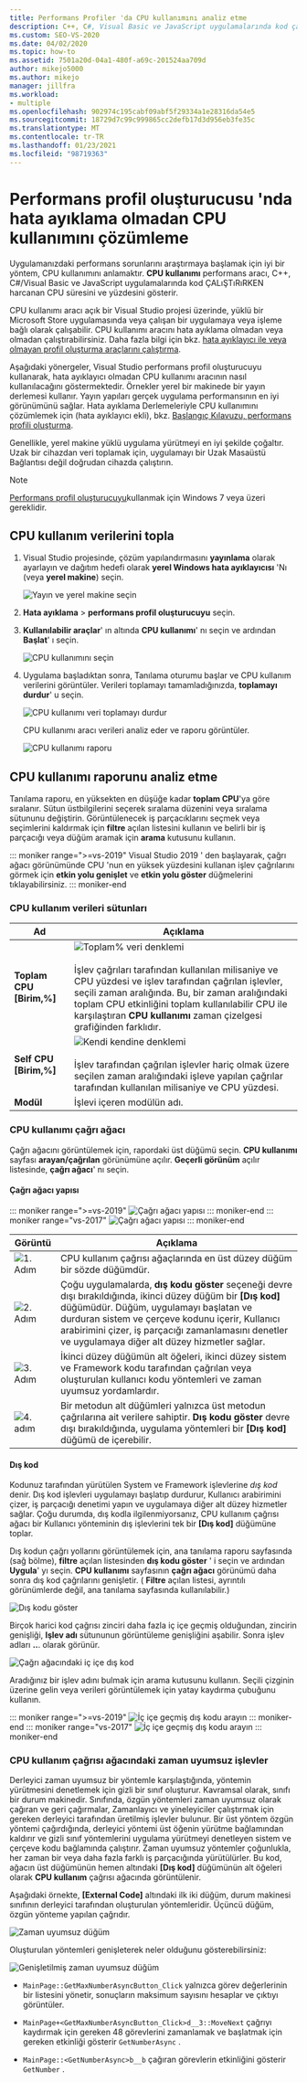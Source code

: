 ```yaml
---
title: Performans Profiler 'da CPU kullanımını analiz etme
description: C++, C#, Visual Basic ve JavaScript uygulamalarında kod çalıştırırken harcanan CPU süresini ve yüzdesini gösteren CPU kullanımı performans aracı hakkında bilgi edinin.
ms.custom: SEO-VS-2020
ms.date: 04/02/2020
ms.topic: how-to
ms.assetid: 7501a20d-04a1-480f-a69c-201524aa709d
author: mikejo5000
ms.author: mikejo
manager: jillfra
ms.workload:
- multiple
ms.openlocfilehash: 902974c195cabf09abf5f29334a1e28316da54e5
ms.sourcegitcommit: 18729d7c99c999865cc2defb17d3d956eb3fe35c
ms.translationtype: MT
ms.contentlocale: tr-TR
ms.lasthandoff: 01/23/2021
ms.locfileid: "98719363"
---
```

# <a name="analyze-cpu-usage-without-debugging-in-the-performance-profiler"></a>Performans profil oluşturucusu 'nda hata ayıklama olmadan CPU kullanımını çözümleme

Uygulamanızdaki performans sorunlarını araştırmaya başlamak için iyi bir yöntem, CPU kullanımını anlamaktır. **CPU kullanımı** performans aracı, C++, C#/Visual Basic ve JavaScript uygulamalarında kod ÇALıŞTıRıRKEN harcanan CPU süresini ve yüzdesini gösterir.

CPU kullanımı aracı açık bir Visual Studio projesi üzerinde, yüklü bir Microsoft Store uygulamasında veya çalışan bir uygulamaya veya işleme bağlı olarak çalışabilir. CPU kullanımı aracını hata ayıklama olmadan veya olmadan çalıştırabilirsiniz. Daha fazla bilgi için bkz. [hata ayıklayıcı ile veya olmayan profil oluşturma araçlarını çalıştırma](../profiling/running-profiling-tools-with-or-without-the-debugger.md).

Aşağıdaki yönergeler, Visual Studio performans profil oluşturucuyu kullanarak, hata ayıklayıcı olmadan CPU kullanımı aracının nasıl kullanılacağını göstermektedir. Örnekler yerel bir makinede bir yayın derlemesi kullanır. Yayın yapıları gerçek uygulama performansının en iyi görünümünü sağlar. Hata ayıklama Derlemeleriyle CPU kullanımını çözümlemek için (hata ayıklayıcı ekli), bkz. [Başlangıç Kılavuzu, performans profili oluşturma](../profiling/beginners-guide-to-performance-profiling.md).

Genellikle, yerel makine yüklü uygulama yürütmeyi en iyi şekilde çoğaltır. Uzak bir cihazdan veri toplamak için, uygulamayı bir Uzak Masaüstü Bağlantısı değil doğrudan cihazda çalıştırın.

>[!NOTE]
>[Performans profil oluşturucuyu](../profiling/profiling-feature-tour.md)kullanmak için Windows 7 veya üzeri gereklidir.

## <a name="collect-cpu-usage-data"></a>CPU kullanım verilerini topla

1. Visual Studio projesinde, çözüm yapılandırmasını **yayınlama** olarak ayarlayın ve dağıtım hedefi olarak **yerel Windows hata ayıklayıcısı** 'Nı (veya **yerel makine**) seçin.

    ![Yayın ve yerel makine seçin](../profiling/media/cpuuse_selectreleaselocalmachine.png "Yayın ve yerel makine seçin")

1. **Hata ayıklama**  >  **performans profil oluşturucuyu** seçin.

1. **Kullanılabilir araçlar**' ın altında **CPU kullanımı**' nı seçin ve ardından **Başlat**' ı seçin.

    ![CPU kullanımını seçin](../profiling/media/cpuuse_lib_choosecpuusage.png "CPU kullanımını seçin")

4. Uygulama başladıktan sonra, Tanılama oturumu başlar ve CPU kullanım verilerini görüntüler. Verileri toplamayı tamamladığınızda, **toplamayı durdur**' u seçin.

   ![CPU kullanımı veri toplamayı durdur](../profiling/media/cpu_use_wt_stopcollection.png "CPU kullanımı veri toplamayı durdur")

   CPU kullanımı aracı verileri analiz eder ve raporu görüntüler.

   ![CPU kullanımı raporu](../profiling/media/cpu_use_wt_report.png "CPU kullanımı raporu")

## <a name="analyze-the-cpu-usage-report"></a>CPU kullanımı raporunu analiz etme

Tanılama raporu, en yüksekten en düşüğe kadar **toplam CPU**'ya göre sıralanır. Sütun üstbilgilerini seçerek sıralama düzenini veya sıralama sütununu değiştirin. Görüntülenecek iş parçacıklarını seçmek veya seçimlerini kaldırmak için **filtre** açılan listesini kullanın ve belirli bir iş parçacığı veya düğüm aramak için **arama** kutusunu kullanın.

::: moniker range=">=vs-2019"
Visual Studio 2019 ' den başlayarak, çağrı ağacı görünümünde CPU 'nun en yüksek yüzdesini kullanan işlev çağrılarını görmek için **etkin yolu genişlet** ve **etkin yolu göster** düğmelerini tıklayabilirsiniz.
::: moniker-end

### <a name="cpu-usage-data-columns"></a><a name="BKMK_Call_tree_data_columns"></a> CPU kullanım verileri sütunları

|Ad|Açıklama|
|-|-|
|**Toplam CPU [Birim,%]**|![Toplam% veri denklemi](../profiling/media/cpu_use_wt_totalpercentequation.png "CPU_USE_WT_TotalPercentEquation")<br /><br /> İşlev çağrıları tarafından kullanılan milisaniye ve CPU yüzdesi ve işlev tarafından çağrılan işlevler, seçili zaman aralığında. Bu, bir zaman aralığındaki toplam CPU etkinliğini toplam kullanılabilir CPU ile karşılaştıran **CPU kullanımı** zaman çizelgesi grafiğinden farklıdır.|
|**Self CPU [Birim,%]**|![Kendi kendine denklemi](../profiling/media/cpu_use_wt_selflpercentequation.png "CPU_USE_WT_SelflPercentEquation")<br /><br /> İşlev tarafından çağrılan işlevler hariç olmak üzere seçilen zaman aralığındaki işleve yapılan çağrılar tarafından kullanılan milisaniye ve CPU yüzdesi.|
|**Modül**|İşlevi içeren modülün adı.

### <a name="the-cpu-usage-call-tree"></a><a name="BKMK_The_CPU_Usage_call_tree"></a> CPU kullanımı çağrı ağacı

Çağrı ağacını görüntülemek için, rapordaki üst düğümü seçin. **CPU kullanımı** sayfası **arayan/çağrılan** görünümüne açılır. **Geçerli görünüm** açılır listesinde, **çağrı ağacı**' nı seçin.

#### <a name="call-tree-structure"></a><a name="BKMK_Call_tree_structure"></a> Çağrı ağacı yapısı

::: moniker range=">=vs-2019"
![Çağrı ağacı yapısı](../profiling/media/vs-2019/cpu-use-wt-getmaxnumbercalltree-annotated.png "Çağrı ağacı yapısı")
::: moniker-end
::: moniker range="vs-2017"
![Çağrı ağacı yapısı](../profiling/media/cpu_use_wt_getmaxnumbercalltree_annotated.png "Çağrı ağacı yapısı")
::: moniker-end

|Görüntü|Açıklama|
|-|-|
|![1. Adım](../profiling/media/procguid_1.png "ProcGuid_1")|CPU kullanım çağrısı ağaçlarında en üst düzey düğüm bir sözde düğümdür.|
|![2. Adım](../profiling/media/procguid_2.png "ProcGuid_2")|Çoğu uygulamalarda, **dış kodu göster** seçeneği devre dışı bırakıldığında, ikinci düzey düğüm bir **[Dış kod]** düğümüdür. Düğüm, uygulamayı başlatan ve durduran sistem ve çerçeve kodunu içerir, Kullanıcı arabirimini çizer, iş parçacığı zamanlamasını denetler ve uygulamaya diğer alt düzey hizmetler sağlar.|
|![3. Adım](../profiling/media/procguid_3.png "ProcGuid_3")|İkinci düzey düğümün alt öğeleri, ikinci düzey sistem ve Framework kodu tarafından çağrılan veya oluşturulan kullanıcı kodu yöntemleri ve zaman uyumsuz yordamlardır.|
|![4. adım](../profiling/media/procguid_4.png "ProcGuid_4")|Bir metodun alt düğümleri yalnızca üst metodun çağrılarına ait verilere sahiptir. **Dış kodu göster** devre dışı bırakıldığında, uygulama yöntemleri bir **[Dış kod]** düğümü de içerebilir.|

#### <a name="external-code"></a><a name="BKMK_External_Code"></a> Dış kod

Kodunuz tarafından yürütülen System ve Framework işlevlerine *dış kod* denir. Dış kod işlevleri uygulamayı başlatıp durdurur, Kullanıcı arabirimini çizer, iş parçacığı denetimi yapın ve uygulamaya diğer alt düzey hizmetler sağlar. Çoğu durumda, dış kodla ilgilenmiyorsanız, CPU kullanım çağrısı ağacı bir Kullanıcı yönteminin dış işlevlerini tek bir **[Dış kod]** düğümüne toplar.

Dış kodun çağrı yollarını görüntülemek için, ana tanılama raporu sayfasında (sağ bölme), **filtre** açılan listesinden **dış kodu göster** ' i seçin ve ardından **Uygula**' yı seçin. **CPU kullanımı** sayfasının **çağrı ağacı** görünümü daha sonra dış kod çağrılarını genişletir. ( **Filtre** açılan listesi, ayrıntılı görünümlerde değil, ana tanılama sayfasında kullanılabilir.)

![Dış kodu göster](../profiling/media/cpu_use_wt_filterview.png "Dış kodu göster")

Birçok harici kod çağrısı zinciri daha fazla iç içe geçmiş olduğundan, zincirin genişliği, **Işlev adı** sütununun görüntüleme genişliğini aşabilir. Sonra işlev adları **..**. olarak görünür.

![Çağrı ağacındaki iç içe dış kod](../profiling/media/cpu_use_wt_showexternalcodetoowide.png "Çağrı ağacındaki iç içe dış kod")

Aradığınız bir işlev adını bulmak için arama kutusunu kullanın. Seçili çizginin üzerine gelin veya verileri görüntülemek için yatay kaydırma çubuğunu kullanın.

::: moniker range=">=vs-2019"
![İç içe geçmiş dış kodu arayın](../profiling/media/vs-2019/cpu-use-wt-showexternalcodetoowide-found.png "İç içe geçmiş dış kodu arayın")
::: moniker-end
::: moniker range="vs-2017"
![İç içe geçmiş dış kodu arayın](../profiling/media/cpu_use_wt_showexternalcodetoowide_found.png "İç içe geçmiş dış kodu arayın")
::: moniker-end

### <a name="asynchronous-functions-in-the-cpu-usage-call-tree"></a><a name="BKMK_Asynchronous_functions_in_the_CPU_Usage_call_tree"></a> CPU kullanım çağrısı ağacındaki zaman uyumsuz işlevler

 Derleyici zaman uyumsuz bir yöntemle karşılaştığında, yöntemin yürütmesini denetlemek için gizli bir sınıf oluşturur. Kavramsal olarak, sınıfı bir durum makinedir. Sınıfında, özgün yöntemleri zaman uyumsuz olarak çağıran ve geri çağırmalar, Zamanlayıcı ve yineleyiciler çalıştırmak için gereken derleyici tarafından üretilmiş işlevler bulunur. Bir üst yöntem özgün yöntemi çağırdığında, derleyici yöntemi üst öğenin yürütme bağlamından kaldırır ve gizli sınıf yöntemlerini uygulama yürütmeyi denetleyen sistem ve çerçeve kodu bağlamında çalıştırır. Zaman uyumsuz yöntemler çoğunlukla, her zaman bir veya daha fazla farklı iş parçacığında yürütülürler. Bu kod, ağacın üst düğümünün hemen altındaki **[Dış kod]** düğümünün alt öğeleri olarak **CPU kullanım** çağrısı ağacında görüntülenir.

Aşağıdaki örnekte, **[External Code]** altındaki ilk iki düğüm, durum makinesi sınıfının derleyici tarafından oluşturulan yöntemleridir. Üçüncü düğüm, özgün yönteme yapılan çağrıdır.

![Zaman uyumsuz düğüm](media/cpu_use_wt_getmaxnumberasync_selected.png "Zaman uyumsuz düğüm")

Oluşturulan yöntemleri genişleterek neler olduğunu gösterebilirsiniz:

![Genişletilmiş zaman uyumsuz düğüm](media/cpu_use_wt_getmaxnumberasync_expandedcalltree.png "Genişletilmiş zaman uyumsuz düğüm")

- `MainPage::GetMaxNumberAsyncButton_Click` yalnızca görev değerlerinin bir listesini yönetir, sonuçların maksimum sayısını hesaplar ve çıktıyı görüntüler.

- `MainPage+<GetMaxNumberAsyncButton_Click>d__3::MoveNext` çağrıyı kaydırmak için gereken 48 görevlerini zamanlamak ve başlatmak için gereken etkinliği gösterir `GetNumberAsync` .

- `MainPage::<GetNumberAsync>b__b` çağıran görevlerin etkinliğini gösterir `GetNumber` .
